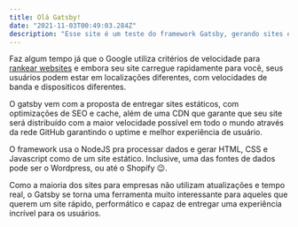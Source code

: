 ```yaml
---
title: Olá Gatsby!
date: "2021-11-03T00:49:03.284Z"
description: "Esse site é um teste do framework Gatsby, gerando sites estáticos seguindo as boas práticas do mercado de forma rápida e escalonável"
---
```


Faz algum tempo já que o Google utiliza critérios de velocidade para [rankear websites](https://support.google.com/webmasters/answer/9205520?hl=pt "rankear websites") e embora seu site carregue rapidamente para você, seus usuários podem estar em localizações diferentes, com velocidades de banda e dispositicos diferentes.

O gatsby vem com a proposta de entregar sites estáticos, com optimizações de SEO e cache, além de uma CDN que garante que seu site será distribuído com a maior velocidade possível em todo o mundo através da rede GitHub garantindo o uptime e melhor experiência de usuário.

O framework usa o NodeJS pra processar dados e gerar HTML, CSS e Javascript como de um site estático. Inclusive, uma das fontes de dados pode ser o Wordpress, ou até o Shopify 😉.

Como a maioria dos sites para empresas não utilizam atualizações e tempo real, o Gatsby se torna uma ferramenta muito interessante para aqueles que querem um site rápido, performático e capaz de entregar uma experiência incrível para os usuários.
